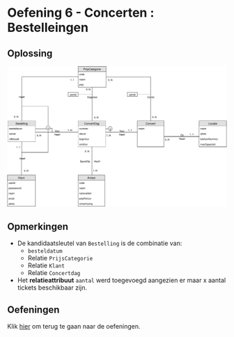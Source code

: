 # Oefening 6 - Concerten : Bestelleingen
## Oplossing
<img src="./exercise-6.svg">

## Opmerkingen
- De kandidaatsleutel van `Bestelling` is de combinatie van:
    - `besteldatum`
    - Relatie `PrijsCategorie`
    - Relatie `Klant`
    - Relatie `Concertdag`
- Het **relatieattribuut** `aantal` werd toegevoegd aangezien er maar x aantal tickets beschikbaar zijn.
## Oefeningen
Klik [hier](../exercises.md) om terug te gaan naar de oefeningen.